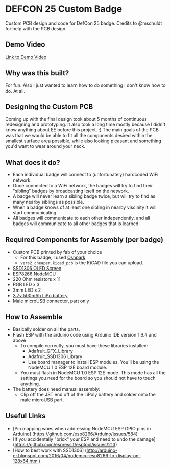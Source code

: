 # DEFCON 25 Custom Badge
Custom PCB design and code for DefCon 25 badge.
Credits to @mschuldt for help with the PCB design.

## Demo Video
[Link to Demo Video](https://www.youtube.com/edit?o=U&video_id=TrFcW3AFYnM)

## Why was this built?
For fun. Also I just wanted to learn how to do something I don't know how to do. At all.

## Designing the Custom PCB
Coming up with the final design took about 5 months of continuous redesigning and prototyping.
It also took a long time mostly because I didn't know anything about EE before this project. :)
The main goals of the PCB was that we would be able to fit all the components desired within
the smallest surface area possible, while also looking pleasant and something you'd want to
wear around your neck.


## What does it do?
- Each individual badge will connect to (unfortunately) hardcoded WiFi network.
- Once connected to a WiFi network, the badges will try to find their "sibling" badges by broadcasting itself on the network.
- A badge will never learn a sibling badge twice, but will try to find as many nearby siblings as possible.
- When a badge knows of at least one sibling in nearby viscinity it will start communicating.
- All badges will communicate to each other independently, and all badges will communicate to all other badges that is learned.


## Required Components for Assembly (per badge)
- Custom PCB printed by fab of your choice
  - For this badge, I used [Oshpark](https://oshpark.com/)
  - `vers2_cheaper.kicad_pcb` is the KiCAD file you can upload.
- [SSD1306 OLED Screen](https://www.amazon.com/gp/your-account/order-history?ie=UTF8&ref_=ya_d_c_yo&)
- [ESP8266 NodeMCU](https://www.amazon.com/gp/product/B010O1G1ES/ref=oh_aui_detailpage_o07_s00?ie=UTF8&psc=1)
- 220 Ohm resistors x 11
- RGB LED x 3
- 3mm LED x 2
- [3.7v 500mAh LiPo battery](https://www.adafruit.com/product/1578)
- Male microUSB connector, part only


## How to Assemble
- Basically solder on all the parts.
- Flash ESP with the arduino code using Arduino IDE version 1.6.4 and above
  - To compile correctly, you must have these libraries installed:
    - Adafruit_GFX_Library
    - Adafruit_SSD1306 Library 
    - Use board manager to install ESP modules. You'll be using the NodeMCU 1.0 ESP 12E board module.
  - You must flash in NodeMCU 1.0 ESP 12E mode. This mode has all the settings you need for the board so you should not have to touch anything.
- The battery does need manual assembly:
  - Clip off the JST end off of the LiPoly battery and solder onto the male microUSB part. 


## Useful Links
- [Pin mapping woes when addressing NodeMCU ESP GPIO pins in Arduino] (https://github.com/esp8266/Arduino/issues/584)
- [If you accidentally "brick" your ESP and need to undo the damage] (https://github.com/espressif/esptool/issues/213)
- [How to best work with SSD1306] (http://arduino-er.blogspot.com/2016/04/nodemcu-esp8266-to-display-on-128x64.html)

